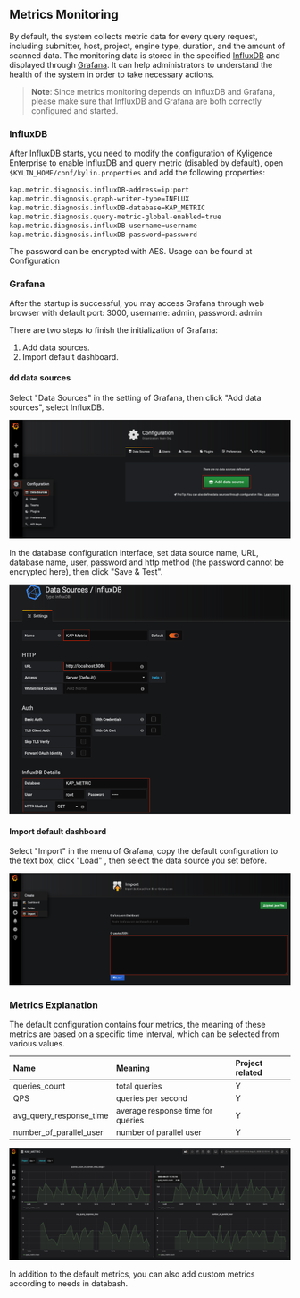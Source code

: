 ## Metrics Monitoring
By default, the system collects metric data for every query request, including submitter, host, project, engine type, duration, and the amount of scanned data. The monitoring data is stored in the specified [InfluxDB](https://www.influxdata.com/time-series-platform/) and displayed through [Grafana](https://grafana.com/grafana/). It can help administrators to understand the health of the system in order to take necessary actions.

> **Note**: Since metrics monitoring depends on InfluxDB and Grafana, please make sure that InfluxDB and Grafana are both correctly configured and started.

### InfluxDB
After InfluxDB starts, you need to modify the configuration of Kyligence Enterprise to enable InfluxDB and query metric (disabled by default), open `$KYLIN_HOME/conf/kylin.properties` and add the following properties:

```
kap.metric.diagnosis.influxDB-address=ip:port
kap.metric.diagnosis.graph-writer-type=INFLUX
kap.metric.diagnosis.influxDB-database=KAP_METRIC
kap.metric.diagnosis.query-metric-global-enabled=true
kap.metric.diagnosis.influxDB-username=username
kap.metric.diagnosis.influxDB-password=password
```

The password can be encrypted with AES. Usage can be found at <a onclick="window.open('../../installation/config/configuration.en.html?h=influxDB-password', '_blank');">Configuration</a>

### Grafana
After the startup is successful, you may access Grafana through web browser with default port: 3000, username: admin, password: admin 

There are two steps to finish the initialization of Grafana:
1. Add data sources.
2. Import default dashboard.

#### dd data sources
Select "Data Sources" in the setting of Grafana, then click "Add data sources", select InfluxDB.

![Add Data Source](images/metrics/addDatabase.png)

In the database configuration interface, set data source name, URL, database name, user, password and http method (the password cannot be encrypted here), then click "Save & Test".

![Database Configuration](images/metrics/setInfluxDB.png)

#### Import default dashboard
Select "Import" in the menu of Grafana, copy <a onclick="window.open('files/grafana_kap_metric.json', '_blank');">the default configuration</a> to the text box, click "Load" , then select the data source you set before.

![Dashboard Configuration](images/metrics/loadSetting.png)

### Metrics Explanation

The default configuration contains four metrics, the meaning of these metrics are based on a specific time interval, which can be selected from various values.

| Name       | Meaning    | Project related    |
| :------------- | :---------- | :----------- |
| queries_count | total queries | Y |
| QPS | queries per second | Y |
| avg_query_response_time | average response time for queries | Y |
| number_of_parallel_user | number of parallel user | Y |

![dashboard](images/metrics/dashboard.png)

In addition to the default metrics, you can also add custom metrics according to needs in databash. 